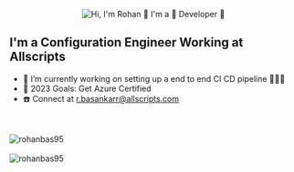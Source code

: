 <p align="center">
  <img src="https://github.com/rohanb12/rohanb12/blob/main/assets/gitprofile.gif" alt="Hi, I'm Rohan 👋 I'm a 🚀 Developer 🚀">
</p>

<!--
How to make this gif ?
I made my content with https://codesandbox.io/s/github-profile-2ijk7
Then i recorded my screen on windows OS using the xbox recorder (command is win + alt + R) i got the .mp4 file
Then i converted the .msp to .gif here https://convertio.co/
Then i cropped the .gif as per my need here https://ezgif.com/resize
-->


## I'm a Configuration Engineer Working at Allscripts

- 🌱 I’m currently working on setting up a end to end CI CD pipeline  🕵🏽‍♀️
- 🥅 2023 Goals: Get Azure Certified 
- :telephone: Connect at r.basankarr@allscripts.com

<br />
<br />

 <img src="https://github-readme-stats.vercel.app/api?username=rohanbas95&show_icons=true&count_private=true" alt="rohanbas95" />
<br />
<br />
<img src="https://github-readme-stats.vercel.app/api/top-langs/?username=rohanbas95" alt="rohanbas95" />
